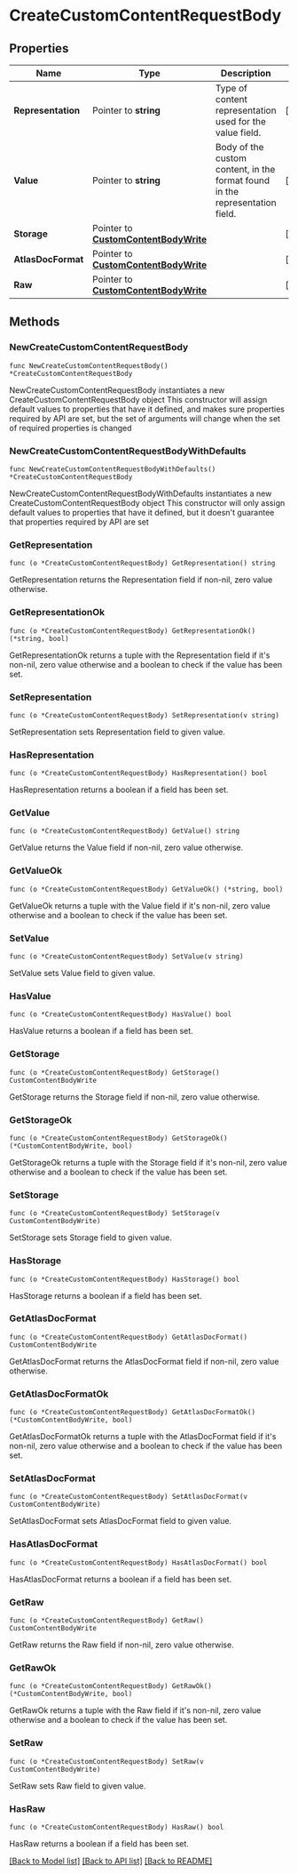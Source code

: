 # CreateCustomContentRequestBody

## Properties

Name | Type | Description | Notes
------------ | ------------- | ------------- | -------------
**Representation** | Pointer to **string** | Type of content representation used for the value field. | [optional] 
**Value** | Pointer to **string** | Body of the custom content, in the format found in the representation field. | [optional] 
**Storage** | Pointer to [**CustomContentBodyWrite**](CustomContentBodyWrite.md) |  | [optional] 
**AtlasDocFormat** | Pointer to [**CustomContentBodyWrite**](CustomContentBodyWrite.md) |  | [optional] 
**Raw** | Pointer to [**CustomContentBodyWrite**](CustomContentBodyWrite.md) |  | [optional] 

## Methods

### NewCreateCustomContentRequestBody

`func NewCreateCustomContentRequestBody() *CreateCustomContentRequestBody`

NewCreateCustomContentRequestBody instantiates a new CreateCustomContentRequestBody object
This constructor will assign default values to properties that have it defined,
and makes sure properties required by API are set, but the set of arguments
will change when the set of required properties is changed

### NewCreateCustomContentRequestBodyWithDefaults

`func NewCreateCustomContentRequestBodyWithDefaults() *CreateCustomContentRequestBody`

NewCreateCustomContentRequestBodyWithDefaults instantiates a new CreateCustomContentRequestBody object
This constructor will only assign default values to properties that have it defined,
but it doesn't guarantee that properties required by API are set

### GetRepresentation

`func (o *CreateCustomContentRequestBody) GetRepresentation() string`

GetRepresentation returns the Representation field if non-nil, zero value otherwise.

### GetRepresentationOk

`func (o *CreateCustomContentRequestBody) GetRepresentationOk() (*string, bool)`

GetRepresentationOk returns a tuple with the Representation field if it's non-nil, zero value otherwise
and a boolean to check if the value has been set.

### SetRepresentation

`func (o *CreateCustomContentRequestBody) SetRepresentation(v string)`

SetRepresentation sets Representation field to given value.

### HasRepresentation

`func (o *CreateCustomContentRequestBody) HasRepresentation() bool`

HasRepresentation returns a boolean if a field has been set.

### GetValue

`func (o *CreateCustomContentRequestBody) GetValue() string`

GetValue returns the Value field if non-nil, zero value otherwise.

### GetValueOk

`func (o *CreateCustomContentRequestBody) GetValueOk() (*string, bool)`

GetValueOk returns a tuple with the Value field if it's non-nil, zero value otherwise
and a boolean to check if the value has been set.

### SetValue

`func (o *CreateCustomContentRequestBody) SetValue(v string)`

SetValue sets Value field to given value.

### HasValue

`func (o *CreateCustomContentRequestBody) HasValue() bool`

HasValue returns a boolean if a field has been set.

### GetStorage

`func (o *CreateCustomContentRequestBody) GetStorage() CustomContentBodyWrite`

GetStorage returns the Storage field if non-nil, zero value otherwise.

### GetStorageOk

`func (o *CreateCustomContentRequestBody) GetStorageOk() (*CustomContentBodyWrite, bool)`

GetStorageOk returns a tuple with the Storage field if it's non-nil, zero value otherwise
and a boolean to check if the value has been set.

### SetStorage

`func (o *CreateCustomContentRequestBody) SetStorage(v CustomContentBodyWrite)`

SetStorage sets Storage field to given value.

### HasStorage

`func (o *CreateCustomContentRequestBody) HasStorage() bool`

HasStorage returns a boolean if a field has been set.

### GetAtlasDocFormat

`func (o *CreateCustomContentRequestBody) GetAtlasDocFormat() CustomContentBodyWrite`

GetAtlasDocFormat returns the AtlasDocFormat field if non-nil, zero value otherwise.

### GetAtlasDocFormatOk

`func (o *CreateCustomContentRequestBody) GetAtlasDocFormatOk() (*CustomContentBodyWrite, bool)`

GetAtlasDocFormatOk returns a tuple with the AtlasDocFormat field if it's non-nil, zero value otherwise
and a boolean to check if the value has been set.

### SetAtlasDocFormat

`func (o *CreateCustomContentRequestBody) SetAtlasDocFormat(v CustomContentBodyWrite)`

SetAtlasDocFormat sets AtlasDocFormat field to given value.

### HasAtlasDocFormat

`func (o *CreateCustomContentRequestBody) HasAtlasDocFormat() bool`

HasAtlasDocFormat returns a boolean if a field has been set.

### GetRaw

`func (o *CreateCustomContentRequestBody) GetRaw() CustomContentBodyWrite`

GetRaw returns the Raw field if non-nil, zero value otherwise.

### GetRawOk

`func (o *CreateCustomContentRequestBody) GetRawOk() (*CustomContentBodyWrite, bool)`

GetRawOk returns a tuple with the Raw field if it's non-nil, zero value otherwise
and a boolean to check if the value has been set.

### SetRaw

`func (o *CreateCustomContentRequestBody) SetRaw(v CustomContentBodyWrite)`

SetRaw sets Raw field to given value.

### HasRaw

`func (o *CreateCustomContentRequestBody) HasRaw() bool`

HasRaw returns a boolean if a field has been set.


[[Back to Model list]](../README.md#documentation-for-models) [[Back to API list]](../README.md#documentation-for-api-endpoints) [[Back to README]](../README.md)


